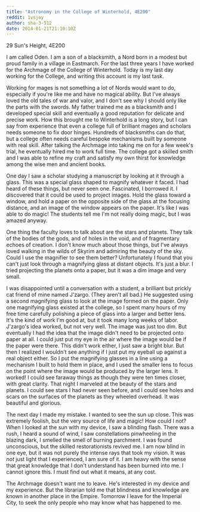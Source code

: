 ```yaml
---
title: "Astronomy in the College of Winterhold, 4E200"
reddit: 1vsjoy
author: sha-3-512
date: 2014-01-21T21:10:10Z
---
```


29 Sun's Height, 4E200

I am called Oden. I am a son of a blacksmith, a Nord born in a modest but proud family in a village in Eastmarch. For the last three years I have worked for the Archmage of the College of Winterhold. Today is my last day working for the College, and writing this account is my last task.  

Working for mages is not something a lot of Nords would want to do, especially if you're like me and have no magical ability. But I've always loved the old tales of war and valor, and I don't see why I should only like the parts with the swords. My father trained me as a blacksmith and I developed special skill and eventually a good reputation for delicate and precise work. How this brought me to Winterhold is a long story, but I can say from experience that even a college full of brilliant mages and scholars needs someone to fix door hinges. Hundreds of blacksmiths can do that, but a college often needs careful bespoke mechanisms built by someone with real skill. After talking the Archmage into taking me on for a few week's trial, he eventually hired me to work full time. The college got a skilled smith and I was able to refine my craft and satisfy my own thirst for knowledge among the wise men and ancient books.

One day I saw a scholar studying a manuscript by looking at it through a glass. This was a special glass shaped to magnify whatever it faced. I had heard of these things, but never seen one. Fascinated, I borrowed it. I discovered that it could be used to project images. Hold the glass toward a window, and hold a paper on the opposite side of the glass at the focusing distance, and an image of the window appears on the paper. It's like I was able to do magic! The students tell me I'm not really doing magic, but I was amazed anyway.

One thing the faculty loves to talk about are the stars and planets. They talk of the bodies of the gods, and of holes in the void, and of fragmentary echoes of creation. I don't know much about those things, but I've always loved walking in the wilds of Skyrim and admiring the beauty of the sky. Could I use the magnifier to see them better? Unfortunately I found that you can't just look through a magnifying glass at distant objects. It's just a blur. I tried projecting the planets onto a paper, but it was a dim image and very small.

I was disappointed until a conversation with a student, a brilliant but prickly cat friend of mine named J'zargo. (They aren't all bad.) He suggested using a second magnifying glass to look at the image formed on the paper. Only one magnifying glass existed at the college, so I spent many hours of my free time carefully polishing a piece of glass into a larger and better lens. It's the kind of work I'm good at, but it took many long weeks of labor. J'zargo's idea worked, but not very well. The image was just too dim. But eventually I had the idea that the image didn't need to be projected onto paper at all. I could just put my eye in the air where the image would be if the paper were there. This didn't work either, I just saw a bright blur. But then I realized I wouldn't see anything if I just put my eyeball up against a real object either. So I put the magnifying glasses in a line using a mechanism I built to hold them in place, and I used the smaller lens to focus on the point where the image would be produced by the larger lens. It worked! I could see faraway things as though they were ten times closer, with great clarity. That night I marveled at the beauty of the stars and planets. I could see stars I had never seen before, and I could see holes and scars on the surfaces of the planets as they wheeled overhead. It was beautiful and glorious.

The next day I made my mistake. I wanted to see the sun up close. This was extremely foolish, but the very source of life and magic! How could I not? When I looked at the sun with my device, I saw a blinding flash. There was a rush, I heard a sound of wind, I saw constellations pinwheeling in the blazing dark, I smelled the smell of burning parchment. I was found unconscious, but the skilled restorationists revived me. I am now blind in one eye, but it was not purely the intense rays that took my vision. It was *not* just light that I experienced, I am sure of it. I am heavy with the sense that great knowledge that I don't understand has been burned into me. I cannot ignore this. I must find out what it means, at any cost.

The Archmage doesn't want me to leave. He's interested in my device and my experience. But the librarian told me that blindness and knowledge are known in another place in the Empire. Tomorrow I leave for the Imperial City, to seek the only people who may know what has happened to me.
